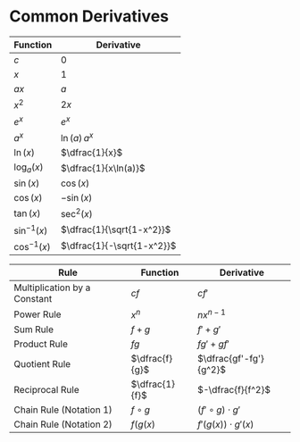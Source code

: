# Common Derivatives

Function | Derivative
-|-
$c$ | $0$
$x$ | $1$
$ax$ | $a$
$x^2$ | $2x$
$e^x$ | $e^x$
$a^x$ | $\ln(a)\,a^x$
$\ln(x)$ | $\dfrac{1}{x}$
$\log_a(x)$ | $\dfrac{1}{x\ln(a)}$
$\sin(x)$ | $\cos(x)$
$\cos(x)$ | $-\sin(x)$
$\tan(x)$ | $\sec^2(x)$
$\sin^{-1}(x)$ | $\dfrac{1}{\sqrt{1-x^2}}$
$\cos^{-1}(x)$ | $\dfrac{1}{-\sqrt{1-x^2}}$


Rule | Function | Derivative
-|-|-
Multiplication by a Constant | $cf$ | $cf'$
Power Rule | $x^n$ | $nx^{n-1}$
Sum Rule | $f+g$ | $f' + g'$
Product Rule | $fg$ | $fg' + gf'$
Quotient Rule | $\dfrac{f}{g}$ | $\dfrac{gf'-fg'}{g^2}$
Reciprocal Rule | $\dfrac{1}{f}$ | $-\dfrac{f}{f^2}$
Chain Rule (Notation 1) | $f\circ g$ |$(f' \circ g) \cdot g'$
Chain Rule (Notation 2) | $f(g(x)$ | $f'(g(x))\cdot g'(x)$

